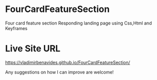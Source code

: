 # FourCardFeatureSection
Four card feature section Responding landing page using Css,Html and Keyframes

# Live Site URL
https://vladimirbenavides.github.io/FourCardFeatureSection/

Any suggestions on how I can improve are welcome!
